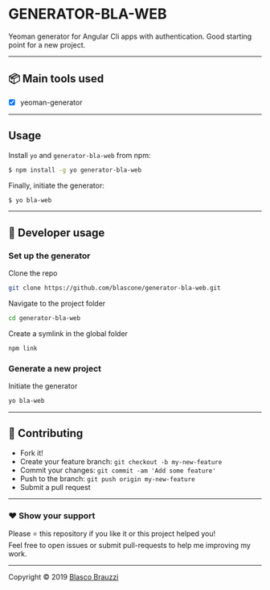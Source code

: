 # **GENERATOR-BLA-WEB** 

Yeoman generator for Angular Cli apps with authentication. Good starting point for a new project. 

---

## **:package: Main tools used**

- [x] yeoman-generator
---

## **Usage**

Install `yo` and `generator-bla-web` from npm:

```bash
$ npm install -g yo generator-bla-web
```

Finally, initiate the generator:

```bash
$ yo bla-web
```


---

## **:wrench: Developer usage**

### **Set up the generator**

Clone the repo
```bash
git clone https://github.com/blascone/generator-bla-web.git
```
Navigate to the project folder
```bash
cd generator-bla-web
```
Create a symlink in the global folder
```
npm link
```

### **Generate a new project**

Initiate the generator
```bash
yo bla-web
```


---


## **:handshake: Contributing**

- Fork it!
- Create your feature branch: `git checkout -b my-new-feature`
- Commit your changes: `git commit -am 'Add some feature'`
- Push to the branch: `git push origin my-new-feature`
- Submit a pull request

---



### **:heart: Show your support**

Please :star: this repository if you like it or this project helped you!\
Feel free to open issues or submit pull-requests to help me improving my work.


---


Copyright © 2019 [Blasco Brauzzi](https://github.com/blascone)